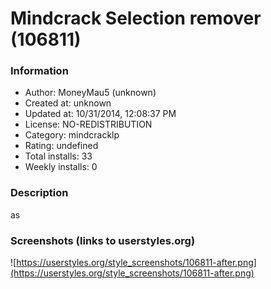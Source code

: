 # Mindcrack Selection remover (106811)

### Information
- Author: MoneyMau5 (unknown)
- Created at: unknown
- Updated at: 10/31/2014, 12:08:37 PM
- License: NO-REDISTRIBUTION
- Category: mindcracklp
- Rating: undefined
- Total installs: 33
- Weekly installs: 0


### Description
as


### Screenshots (links to userstyles.org)
![https://userstyles.org/style_screenshots/106811-after.png](https://userstyles.org/style_screenshots/106811-after.png)



